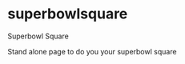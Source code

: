 superbowlsquare
===============

Superbowl Square 

Stand alone page to do you your superbowl square